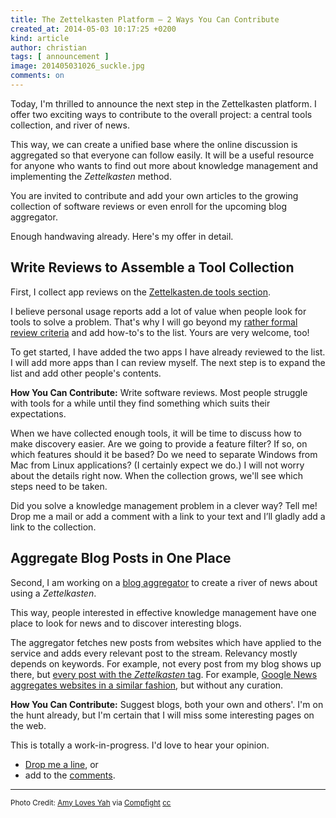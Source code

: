 ```yaml
---
title: The Zettelkasten Platform – 2 Ways You Can Contribute
created_at: 2014-05-03 10:17:25 +0200
kind: article
author: christian
tags: [ announcement ]
image: 201405031026_suckle.jpg
comments: on
---
```


Today, I'm thrilled to announce the next step in the Zettelkasten platform. I offer two exciting ways to contribute to the overall project: a central tools collection, and river of news.

This way, we can create a unified base where the online discussion is aggregated so that everyone can follow easily. It will be a useful resource for anyone who wants to find out more about knowledge management and implementing the _Zettelkasten_ method.

You are invited to contribute and add your own articles to the growing collection of software reviews or even enroll for the upcoming blog aggregator.

Enough handwaving already. Here's my offer in detail.

## Write Reviews to Assemble a Tool Collection

First, I collect app reviews on the [Zettelkasten.de tools section][tools].

I believe personal usage reports add a lot of value when people look for tools to solve a problem.  That's why I will go beyond my [rather formal review criteria][baseline] and add how-to's to the list. Yours are very welcome, too!

To get started, I have added the two apps I have already reviewed to the list. I will add more apps than I can review myself.  The next step is to expand the list and add other people's contents.

**How You Can Contribute:**  Write software reviews.  Most people struggle with tools for a while until they find something which suits their expectations.

When we have collected enough tools, it will be time to discuss how to make discovery easier.  Are we going to provide a feature filter? If so, on which features should it be based?  Do we need to separate Windows from Mac from Linux applications? (I certainly expect we do.)  I will not worry about the details right now. When the collection grows, we'll see which steps need to be taken.

Did you solve a knowledge management problem in a clever way? Tell me!  Drop me a mail or add a comment with a link to your text and I’ll gladly add a link to the collection.

## Aggregate Blog Posts in One Place

Second, I am working on a [blog aggregator][aggregator] to create a river of news about using a _Zettelkasten_.

This way, people interested in effective knowledge management have one place to look for news and to discover interesting blogs.

The aggregator fetches new posts from websites which have applied to the service and adds every relevant post to the stream. Relevancy mostly depends on keywords. For example, not every post from my blog shows up there, but [every post with the _Zettelkasten_ tag][zktag]. For example, [Google News aggregates websites in a similar fashion](https://news.google.com/), but without any curation.

**How You Can Contribute:**  Suggest blogs, both your own and others'.  I'm on the hunt already, but I'm certain that I will miss some interesting pages on the web.

This is totally a work-in-progress.  I'd love to hear your opinion.

* [Drop me a line](/about), or
* add to the [comments](#comments).

---

<small>
Photo Credit: <a href="http://www.flickr.com/photos/10976418@N04/1235777767/">Amy Loves Yah</a> via <a href="http://compfight.com">Compfight</a> <a href="https://creativecommons.org/licenses/by/2.0/">cc</a>
</small>

[tools]: http://www.zettelkasten.de/tools/
[baseline]: /posts/2014/03/baseline-zettelkasten-software-reviews/
[aggregator]: http://en.wikipedia.org/wiki/News_aggregator
[zktag]: /posts/tags/zettelkasten/